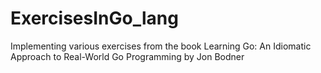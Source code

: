 # ExercisesInGo_lang
Implementing various exercises from the book Learning Go: An Idiomatic Approach to Real-World Go Programming by Jon Bodner
